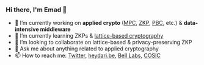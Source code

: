 ### Hi there, I'm Emad 👋

- 🔭 I’m currently working on __applied crypto__ ([MPC][mpc], [ZKP][zkp], [PBC][pbc], etc.) & __data-intensive middleware__
- 🌱 I’m currently learning ZKPs & [lattice-based cryptography][pqc]
- 👯 I’m looking to collaborate on lattice-based & privacy-preserving ZKP
- 💬 Ask me about anything related to applied cryptography
- 📫 How to reach me: [Twitter][twitter], [heydari.be][website], [Bell Labs][belllabs], [COSIC][cosic]

<!--
**emad7105/emad7105** is a ✨ _special_ ✨ repository because its `README.md` (this file) appears on your GitHub profile.

Here are some ideas to get you started:

- 🔭 I’m currently working on ...
- 🌱 I’m currently learning ...
- 👯 I’m looking to collaborate on ...
- 🤔 I’m looking for help with ...
- 💬 Ask me about ...
- 📫 How to reach me: ...
- 😄 Pronouns: ...
- ⚡ Fun fact: ...
-->

[website]: https://heydari.be
[twitter]: https://twitter.com/heydari_be
[belllabs]: https://www.bell-labs.com/about/researcher-profiles/emad-heydari_beni/
[cosic]: https://www.esat.kuleuven.be/cosic/people/emad-heydari-beni/
[mpc]: https://en.wikipedia.org/wiki/Secure_multi-party_computation
[zkp]: https://en.wikipedia.org/wiki/Zero-knowledge_proof
[pbc]: https://en.wikipedia.org/wiki/Pairing-based_cryptography
[pqc]: https://en.wikipedia.org/wiki/Lattice-based_cryptography
